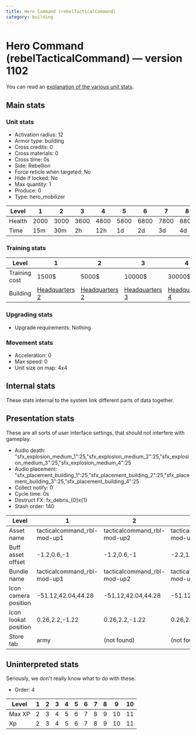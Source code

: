 ```yaml
---
title: Hero Command (rebelTacticalCommand)
category: building
---
```


# Hero Command (rebelTacticalCommand) — version 1102

You can read an [explanation  of the various unit stats](unitexplained.md).

## Main stats

### Unit stats

  * Activation radius: 12
  * Armor type: building
  * Cross credits: 0
  * Cross materials: 0
  * Cross time: 0s
  * Side: Rebellion
  * Force reticle when targeted: No
  * Hide if locked: No
  * Max quantity: 1
  * Produce: 0
  * Type: hero_mobilizer

|Level |1   |2   |3   |4   |5   |6   |7   |8   |9   |10   |
|------|----|----|----|----|----|----|----|----|----|-----|
|Health|2000|3000|3600|4800|5800|6800|7800|8800|9800|10800|
|Time  |15m |30m |2h  |12h |1d  |2d  |3d  |4d  |1w  |1w5d |


### Training stats

|Level        |1                             |2                             |3                             |4                             |5                             |6                             |7                             |8                             |9                             |10                             |
|-------------|------------------------------|------------------------------|------------------------------|------------------------------|------------------------------|------------------------------|------------------------------|------------------------------|------------------------------|-------------------------------|
|Training cost|1500$                         |5000$                         |10000$                        |30000$                        |75000$                        |275000$                       |400000$                       |800000$                       |2000000$                      |3100000$                       |
|Building     |[Headquarters 2](rebelHQ.html)|[Headquarters 2](rebelHQ.html)|[Headquarters 3](rebelHQ.html)|[Headquarters 4](rebelHQ.html)|[Headquarters 5](rebelHQ.html)|[Headquarters 6](rebelHQ.html)|[Headquarters 7](rebelHQ.html)|[Headquarters 8](rebelHQ.html)|[Headquarters 9](rebelHQ.html)|[Headquarters 10](rebelHQ.html)|


### Upgrading stats

  * Upgrade requirements: Nothing

### Movement stats

  * Acceleration: 0
  * Max speed: 0
  * Unit size on map: 4x4

## Internal stats

These stats internal to the system link different parts of data together.


## Presentation stats

These are all sorts of user interface settings, that should not interfere with gameplay.

  * Audio death: "sfx_explosion_medium_1":25,"sfx_explosion_medium_2":25,"sfx_explosion_medium_3":25,"sfx_explosion_medium_4":25
  * Audio placement: "sfx_placement_building_1":25,"sfx_placement_building_2":25,"sfx_placement_building_3":25,"sfx_placement_building_4":25
  * Collect notify: 0
  * Cycle time: 0s
  * Destruct FX: fx_debris_{0}x{1}
  * Stash order: 140

|Level               |1                          |2                          |3                          |4                          |5                          |6                          |7-10                       |
|--------------------|---------------------------|---------------------------|---------------------------|---------------------------|---------------------------|---------------------------|---------------------------|
|Asset name          |tacticalcommand_rbl-mod-up1|tacticalcommand_rbl-mod-up2|tacticalcommand_rbl-mod-up3|tacticalcommand_rbl-mod-up4|tacticalcommand_rbl-mod-up5|tacticalcommand_rbl-mod-up6|tacticalcommand_rbl-mod-up7|
|Buff asset offset   |-1.2,0.6,-1                |-1.2,0.6,-1                |-2.2,1.4,-2.2              |-2.2,1.4,-2.2              |-2.2,1.4,-2.2              |-2.2,1.4,-2.2              |-2.4,1.4,-2.4              |
|Bundle name         |tacticalcommand_rbl-mod-up1|tacticalcommand_rbl-mod-up2|tacticalcommand_rbl-mod-up3|tacticalcommand_rbl-mod-up4|tacticalcommand_rbl-mod-up5|tacticalcommand_rbl-mod-up6|tacticalcommand_rbl-mod-up7|
|Icon camera position|-51.12,42.04,44.28         |-51.12,42.04,44.28         |-51.12,42.04,44.28         |-51.12,42.04,44.28         |-51.12,42.04,44.28         |-51.12,42.04,44.28         |-50.51,41.92,41.7          |
|Icon lookat position|0.26,2.2,-1.22             |0.26,2.2,-1.22             |0.26,2.2,-1.22             |0.26,2.2,-1.22             |0.26,2.2,-1.22             |0.26,2.2,-1.22             |0.28,1.29,-0.14            |
|Store tab           |army                       |(not found)                |(not found)                |(not found)                |(not found)                |(not found)                |(not found)                |


## Uninterpreted stats

Seriously, we don't really know what to do with these.

  * Order: 4

|Level |1|2|3|4|5|6|7|8|9 |10|
|------|-|-|-|-|-|-|-|-|--|--|
|Max XP|2|3|4|5|6|7|8|9|10|11|
|Xp    |2|3|4|5|6|7|8|9|10|11|


